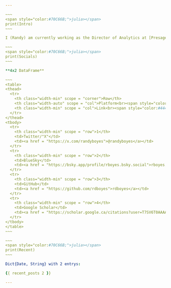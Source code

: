 ```yaml
---

~~~
<span style="color:#70C66B;">julia></span>
print(Intro)
~~~

I (Randy) am currently working as the Director of Analytics at [Presage Group Inc.](https://presagegroup.com/). I completed my Ph.D. in Epidemiology at Queen's University in 2023.

~~~
<span style="color:#70C66B;">julia></span>
print(Socials)
~~~

**4x2 DataFrame**

~~~
<table>
<thead>
  <tr>
    <th class="width-min" scope = "corner">Row</th>
    <th class="width-auto" scope = "col">Platform<br><span style="color:#444B6A;">String</span></th>
    <th class="width-min" scope = "col">Link<br><span style="color:#444B6A;">String</span></th>
  </tr>
</thead>
<tbody>
  <tr>
    <th class="width-min" scope = "row">1</th>
    <td>Twitter/"X"</td>
    <td><a href = "https://x.com/randyboyes">@randyboyes</a></td>
  </tr>
  <tr>
    <th class="width-min" scope = "row">2</th>
    <td>BlueSky</td>
    <td><a href = "https://bsky.app/profile/rboyes.bsky.social">rboyes.bsky.social</a></td>
  </tr>
  <tr>
    <th class="width-min" scope = "row">3</th>
    <td>GitHub</td>
    <td><a href = "https://github.com/rdboyes">rdboyes</a></td>
  </tr>
  <tr>
    <th class="width-min" scope = "row">4</th>
    <td>Google Scholar</td>
    <td><a href = "https://scholar.google.ca/citations?user=T7SV6T0AAAAJ&hl=en">R. Boyes</a></td>
  </tr>
</tbody>
</table>
~~~

~~~
<span style="color:#70C66B;">julia></span>
print(Recent)
~~~

Dict{Date, String} with 2 entrys:

{{ recent_posts 2 }}

---
```

